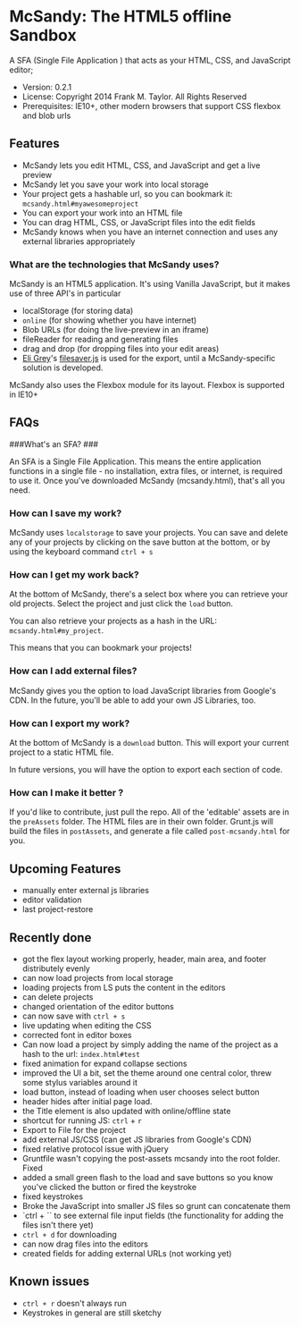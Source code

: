 # McSandy: The HTML5 offline Sandbox #

A SFA (Single File Application ) that acts as your HTML, CSS, and JavaScript editor;

 * Version: 0.2.1
 * License: Copyright 2014 Frank M. Taylor. All Rights Reserved
 * Prerequisites: IE10+, other modern browsers that support CSS flexbox and blob urls

## Features ##
 + McSandy lets you edit HTML, CSS, and JavaScript and get a live preview
 + McSandy let you save your work into local storage
 + Your project gets a hashable url, so you can bookmark it: `mcsandy.html#myawesomeproject`
 + You can export your work into an HTML file
 + You can drag HTML, CSS, or JavaScript files into the edit fields
 + McSandy knows when you have an internet connection and uses any external libraries appropriately 

### What are the technologies that McSandy uses? ###
McSandy is an HTML5 application. It's using Vanilla JavaScript, but it makes use of three API's in particular
 + localStorage (for storing data)
 + `online` (for showing whether you have internet)
 + Blob URLs (for doing the live-preview in an iframe)
 + fileReader for reading and generating files
 + drag and drop (for dropping files into your edit areas)
 + [Eli Grey](http://eligrey.com/blog/post/saving-generated-files-on-the-client-side)'s [filesaver.js](https://github.com/eligrey/FileSaver.js) is used for the export, until a McSandy-specific solution is developed. 

McSandy also uses the Flexbox module for its layout. Flexbox is supported in IE10+ 

## FAQs ##
###What's an SFA? ###

An SFA is a Single File Application. This means the entire application functions in a single file - no installation, extra files, or internet, is required to use it. Once you've downloaded McSandy (mcsandy.html), that's all you need.


### How can I save my work? ###
McSandy uses `localstorage` to save your projects. You can save and delete any of your projects by clicking on the save button at the bottom, or by using the keyboard command `ctrl + s`

### How can I get my work back? ###
At the bottom of McSandy, there's a select box where you can retrieve your old projects. Select the project and just click the `load` button. 

You can also retrieve your projects as a hash in the URL: `mcsandy.html#my_project`. 

This means that you can bookmark your projects!

### How can I add external files? ###
McSandy gives you the option to load JavaScript libraries from Google's CDN. In the future, you'll be able to add your own JS Libraries, too. 

### How can I export my work? ###
At the bottom of McSandy is a `download` button. This will export your current project to a static HTML file. 

In future versions, you will have the option to export each section of code. 



### How can I make it better ?
If you'd like to contribute, just pull the repo. All of the 'editable' assets are in the `preAssets` folder. The HTML files are in their own folder.  Grunt.js will build the files in `postAssets`, and generate a file called `post-mcsandy.html` for you. 

## Upcoming Features ##
 + manually enter external js libraries
 + editor validation
 + last project-restore


## Recently done ##
 + got the flex layout working properly, header, main area, and footer distributely evenly
 + can now load projects from local storage
 + loading projects from LS puts the content in the editors
 + can delete projects
 + changed orientation of the editor buttons
 + can now save with `ctrl + s`
 + live updating when editing the CSS
 + corrected font in editor boxes
 + Can now load a project by simply adding the name of the project as a hash to the url: `index.html#test`
 + fixed animation for expand collapse sections
 + improved the UI a bit, set the theme around one central color, threw some stylus variables around it
 + load button, instead of loading when user chooses select button
 + header hides after initial page load. 
 + the Title element is also updated with online/offline state
 + shortcut for running JS: `ctrl` + `r`
 + Export to File for the project
 + add external JS/CSS (can get JS libraries from Google's CDN)
 + fixed relative protocol issue with jQuery
 + Gruntfile wasn't copying the post-assets mcsandy into the root folder. Fixed
 + added a small green flash to the load and save buttons so you know you've clicked the button or fired the keystroke
 + fixed keystrokes
 + Broke the JavaScript into smaller JS files so grunt can concatenate them
 + `ctrl + `` to see external file input fields (the functionality for adding the files isn't there yet)
 + `ctrl + d` for downloading
 + can now drag files into the editors
 + created fields for adding external URLs (not working yet)

## Known issues ##
 + `ctrl + r` doesn't always run
 + Keystrokes in general are still sketchy

 



 



	       
